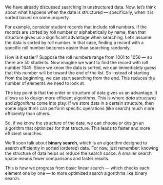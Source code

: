 We have already discussed searching in unstructured data. Now, let’s think about what happens when the data is structured — specifically, when it is sorted based on some property.

For example, consider student records that include roll numbers. If the records are sorted by roll number or alphabetically by name, then that structure gives us a significant advantage when searching. Let’s assume the data is sorted by roll number. In that case, finding a record with a specific roll number becomes easier than searching randomly.

How is it easier? Suppose the roll numbers range from 1001 to 1050 — so there are 50 students. Now imagine we want to find the record with roll number 1045. Since we know the data is sorted, we can immediately guess that this number will be toward the end of the list. So instead of starting from the beginning, we can start searching from the end. This reduces the number of elements we need to look at.

The key point is that the order or structure of data gives us an advantage. It allows us to design more efficient algorithms. This is where *data structures* and *algorithms* come into play. If we store data in a certain structure, then some algorithms can perform specific operations (like search) much more efficiently than others.

So, if we know the structure of the data, we can choose or design an algorithm that optimizes for that structure. This leads to faster and more efficient searches.

We'll soon talk about **binary search**, which is an algorithm designed to search efficiently in sorted (ordered) data. For now, just remember: knowing the structure of data helps us reduce the search space. A smaller search space means fewer comparisons and faster results.

This is how we progress from basic linear search — which checks each element one by one — to more optimized search algorithms like binary search.
